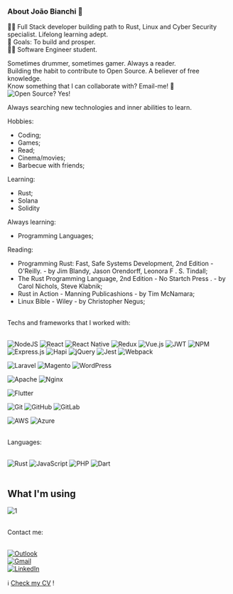 ### About João Bianchi 🚀

🧔‍♂️ Full Stack developer building path to Rust, Linux and Cyber Security specialist. Lifelong learning adept.<br>
🎯 Goals: To build and prosper.<br>
👨‍🎓 Software Engineer student.<br>

Sometimes drummer, sometimes gamer. Always a reader.<br>
Building the habit to contribute to Open Source. A believer of free knowledge.<br>
Know something that I can collaborate with? Email-me! 📧<br>
![Open Source? Yes!](https://badgen.net/badge/Open%20Source%20%3F/Yes%21/blue)<br>

Always searching new technologies and inner abilities to learn.<br>

Hobbies:
- Coding;
- Games;
- Read;
- Cinema/movies;
- Barbecue with friends;

Learning:
- Rust;
- Solana
- Solidity

Always learning:
- Programming Languages;

Reading:
- Programming Rust: Fast, Safe Systems Development, 2nd Edition - O'Reilly. - by Jim Blandy, Jason Orendorff, Leonora F . S. Tindall;
- The Rust Programming Language, 2nd Edition - No Startch Press . - by Carol Nichols, Steve Klabnik;
- Rust in Action - Manning Publicashions - by Tim McNamara;
- Linux Bible - Wiley - by Christopher Negus;

<br>
Techs and frameworks that I worked with:
<br><br>

![NodeJS](https://img.shields.io/badge/node.js-6DA55F?style=for-the-badge&logo=node.js&logoColor=white) 
![React](https://img.shields.io/badge/react-%2320232a.svg?style=for-the-badge&logo=react&logoColor=%2361DAFB) 
![React Native](https://img.shields.io/badge/react_native-%2320232a.svg?style=for-the-badge&logo=react&logoColor=%2361DAFB) 
![Redux](https://img.shields.io/badge/redux-%23593d88.svg?style=for-the-badge&logo=redux&logoColor=white) 
![Vue.js](https://img.shields.io/badge/vuejs-%2335495e.svg?style=for-the-badge&logo=vuedotjs&logoColor=%234FC08D) 
![JWT](https://img.shields.io/badge/JWT-black?style=for-the-badge&logo=JSON%20web%20tokens)
![NPM](https://img.shields.io/badge/NPM-%23000000.svg?style=for-the-badge&logo=npm&logoColor=white) 
![Express.js](https://img.shields.io/badge/express.js-%23404d59.svg?style=for-the-badge&logo=express&logoColor=%2361DAFB)
![Hapi](https://img.shields.io/badge/hapi.js-%23222.svg?style=for-the-badge&logo=hapi&logoColor=white)
![jQuery](https://img.shields.io/badge/jquery-%230769AD.svg?style=for-the-badge&logo=jquery&logoColor=white) 
![Jest](https://img.shields.io/badge/-jest-%23C21325?style=for-the-badge&logo=jest&logoColor=white) 
![Webpack](https://img.shields.io/badge/webpack-%238DD6F9.svg?style=for-the-badge&logo=webpack&logoColor=black) 

![Laravel](https://img.shields.io/badge/laravel-%23FF2D20.svg?style=for-the-badge&logo=laravel&logoColor=white) 
![Magento](https://img.shields.io/badge/magento-%2320232a.svg?style=for-the-badge&logo=magento&logoColor=white) 
![WordPress](https://img.shields.io/badge/WordPress-%23117AC9.svg?style=for-the-badge&logo=WordPress&logoColor=white) 

![Apache](https://img.shields.io/badge/apache-%23D42029.svg?style=for-the-badge&logo=apache&logoColor=white) 
![Nginx](https://img.shields.io/badge/nginx-%23009639.svg?style=for-the-badge&logo=nginx&logoColor=white)

![Flutter](https://img.shields.io/badge/Flutter-%2302569B.svg?style=for-the-badge&logo=Flutter&logoColor=white) 

![Git](https://img.shields.io/badge/git-%23F05033.svg?style=for-the-badge&logo=git&logoColor=white) 
![GitHub](https://img.shields.io/badge/github-%23121011.svg?style=for-the-badge&logo=github&logoColor=white) 
![GitLab](https://img.shields.io/badge/gitlab-%23181717.svg?style=for-the-badge&logo=gitlab&logoColor=white) 

![AWS](https://img.shields.io/badge/AWS-%23FF9900.svg?style=for-the-badge&logo=amazon-aws&logoColor=white) 
![Azure](https://img.shields.io/badge/Azure-%233777BC.svg?style=for-the-badge&logo=microsoft-azure&logoColor=white) 

<br>
Languages:
<br><br>


![Rust](https://img.shields.io/badge/Rust-%23CC3300.svg?style=for-the-badge&logo=rust&logoColor=white)
![JavaScript](https://img.shields.io/badge/javascript-%23323330.svg?style=for-the-badge&logo=javascript&logoColor=%23F7DF1E) 
![PHP](https://img.shields.io/badge/php-%23777BB4.svg?style=for-the-badge&logo=php&logoColor=white) 
![Dart](https://img.shields.io/badge/dart-%230175C2.svg?style=for-the-badge&logo=dart&logoColor=white) 
<br>
<br>
## What I'm using
![1](https://github-readme-stats.vercel.app/api/top-langs/?username=imbianchi&theme=blue-green)

<br>
Contact me:
<br><br>

[![Outlook](https://img.shields.io/badge/Microsoft_Outlook-0078D4?style=for-the-badge&logo=microsoft-outlook&logoColor=white)](mailto:joaobianchi@live.com)
<br>
[![Gmail](https://img.shields.io/badge/Gmail-D14836?style=for-the-badge&logo=gmail&logoColor=white)](mailto:joaobianchilite@gmail.com)
<br>
[![LinkedIn](https://img.shields.io/badge/linkedin-%230077B5.svg?style=for-the-badge&logo=linkedin&logoColor=white)](https://linkedin.com/in/imbianchi/)
<br>

ℹ️ [Check my CV](https://imbianchi.github.io/imbianchi.dev) !
